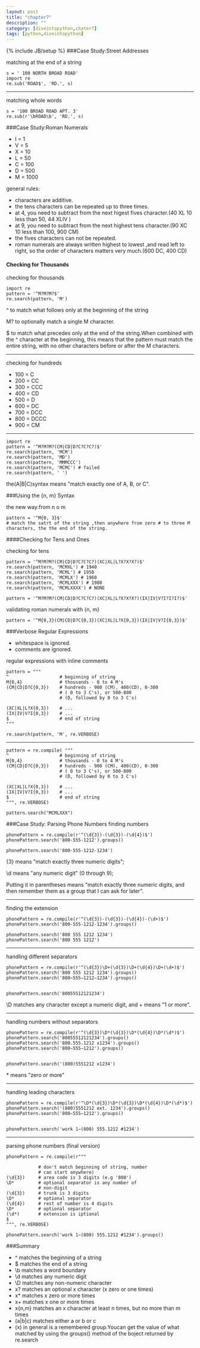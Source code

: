 ```yaml
---
layout: post
title: "chapter7"
description: ""
category: [diveintopython,chater7]
tags: [python,diveintopython]
---
```

{% include JB/setup %}
###Case Study:Street Addresses

matching at the end of a string

	s = ' 100 NORTH BROAD ROAD'
	import re
	re.sub('ROAD$', 'RD.', s)
---
matching whole words
	
	s = '100 BROAD ROAD APT. 3'
	re.sub(r'\bROAD\b', 'RD.', s)
	
###Case Study:Roman Numerals

* I = 1
* V = 5
* X = 10
* L = 50
* C = 100
* D = 500
* M = 1000

general rules:

* characters are additive.
* the tens characters can be repeated up to three times.
* at 4, you need to subtract from the next higest fives character.(40 XL 10 less than 50, 44 XLIV )
* at 9, you need to subtract from the next highest tens character.(90 XC 10 less than 100, 900 CM)
* the fives characters can not be repeated.
* roman numerals are always written highest to lowest ,and read left to right, so the order of characters matters very much.(600 DC, 400 CD)

#### Checking for Thousands
checking for thousands

	import re
	pattern = '^M?M?M?$'
	re.search(pattern, 'M')

^ to match what follows only at the beginning of the string 

M? to optionally match a single M character.

$ to match what precedes only at the end of the string.When combined with the ^ character at the beginning, this means that the pattern must match the entire string, with no other characters before or after the M characters.

--- 	
checking for hundreds 

* 100 = C
* 200 = CC
* 300 = CCC
* 400 = CD
* 500 = D
* 600 = DC
* 700 = DCC
* 800 = DCCC
* 900 = CM

---
	
	import re
	pattern = '^M?M?M?(CM|CD|D?C?C?C?)$'
	re.search(pattern, 'MCM')
	re.search(pattern, 'MD')
	re.search(pattern, 'MMMCCC')
	re.search(pattern, 'MCMC') # failed
	re.search(pattern, ' ')

the(A|B|C)syntax means "match exactly one of A, B, or C".
	
###Using the {n, m} Syntax

the new way:from n o m
	
	pattern = '^M{0, 3}$'
	# match the satrt of the string ,then anywhere from zero # to three M characters, the the end of the string.
	
####Checking for Tens and Ones

checking for tens
	
	pattern = '^M?M?M?(CM|CD|D?C?C?C?)(XC|XL|L?X?X?X?)$'
	re.search(pattern, 'MCMXL') # 1940
	re.search(pattern, 'MCML') # 1950
	re.search(pattern, 'MCMLX') # 1960
	re.search(pattern, 'MCMLXXX') # 1980
	re.search(pattern, 'MCMLXXXX') # NONE
	
	pattern = '^M?M?M?(CM|CD|D?C?C?C?)(XC|XL|L?X?X?X?)(IX|IV|V?I?I?I?)$'
	
validating roman numerals with {n, m}

	pattern = '^M{0,3}(CM|CD|D?C{0,3})(XC|XL|L?X{0,3})(IX|IV|V?I{0,3})$'
	
	
###Verbose Regular Expressions
* whitespace is ignored.
* comments are ignored.

regular expressions with inline comments
	
	pattern = """
	^ 					# beginning of string
	M{0,4}				# thousands - 0 to 4 M's
	(CM|CD|D?C{0,3})	# hundreds - 900 (CM), 400(CD), 0-300 					
						# ( 0 to 3 C's), or 500-800 
						# (D, followed by 0 to 3 C's)
						
	(XC|XL|L?X{0,3})	# ...
	(IX|IV|V?I{0,3})	# ...
	$					# end of string
	"""
	
	re.search(pattern, 'M', re.VERBOSE)
	

---
	
	pattern = re.compile( """
	^ 					# beginning of string
	M{0,4}				# thousands - 0 to 4 M's
	(CM|CD|D?C{0,3})	# hundreds - 900 (CM), 400(CD), 0-300 					
						# ( 0 to 3 C's), or 500-800 
						# (D, followed by 0 to 3 C's)
						
	(XC|XL|L?X{0,3})	# ...
	(IX|IV|V?I{0,3})	# ...
	$					# end of string
	""", re.VERBOSE)
	
	pattern.search("MCMLXXX")
	
###Case Study: Parsing Phone Numbers
finding numbers

	phonePattern = re.compile(r'^(\d{3})-(\d{3})-(\d{4})$')
	phonePattern.search('800-555-1212').groups()
	
	phonePattern.search('800-555-1212-1234')
	
{3} means "match exactly three numeric digits";

\d means "any numeric digit" (0 through 9);

Putting it in parentheses means "match exactly three numeric digits, and then remember them as a group that I can ask for later".

---

finding the extension
	
	phonePattern = re.compile(r'^(\d{3})-(\d{3})-(\d{4})-(\d+)$')
	phonePattern.search('800-555-1212-1234').groups()
	
	phonePattern.search('800 555 1212 1234')
	phonePattern.search('800 555 1212')
	
---
	
handling different separators
	
	phonePattern = re.compile(r'^(\d{3})\D+(\d{3})\D+(\d{4})\D+(\d+)$')
	phonePattern.search('800 555 1212 1234').groups()	phonePattern.search('800−555−1212−1234').groups()
	
	phonePattern.search('80055512121234')
	
\D matches any character except a numeric digit, and + means "1 or more".

---

handling numbers without separators
	
	phonePattern = re.compile(r'^(\d{3})\D*(\d{3})\D*(\d{4})\D*(\d*)$')
	phonePattern.search('80055512121234').groups()	phonePattern.search('800.555.1212 x1234').groups()	phonePattern.search('800−555−1212').groups()
		phonePattern.search('(800)5551212 x1234')
	
\* means "zero or more"

---

handling leading characters
	
	phonePattern = re.compile(r'^\D*(\d{3})\D*(\d{3})\D*(\d{4})\D*(\d*)$')
	phonePattern.search('(800)5551212 ext. 1234').groups()	phonePattern.search('800−555−1212').groups()
		phonePattern.search('work 1−(800) 555.1212 #1234')
---
parsing phone numbers (final version)
	
	phonePattern = re.compile(r"""
				# don't match beginning of string, number 
				# can start anywhere)
	(\d{3})		# area code is 3 digits (e.g '800')
	\D*			# optional separator is any number of 
				# non-digit
	(\d{3})		# trunk is 3 digits
	\D*			# optional separator
	(\d{4})		# rest of number is 4 digits
	\D*			# optional separator
	(\d*)		# extension is iptional 
	$
	""", re.VERBOSE)
	
	phonePattern.search('work 1−(800) 555.1212 #1234').groups()
	
	
###Summary

* ^ matches the beginning of a string 
* $ matches the end of a string
* \b matches a word boundary
* \d matches any numeric digit
* \D matches any non-numeric character
* x? matches an optional x character (x zero or one times)
* x* matches x zero or more times
* x+ matches x one or more times
* x{n,m} matches an x character at least n times, but no more than m times
* (a|b|c) matches either a or b or c
* (x) in general is a remembered group.Youcan get the value of what matched by using the groups() method of the boject returned by re.search



	
